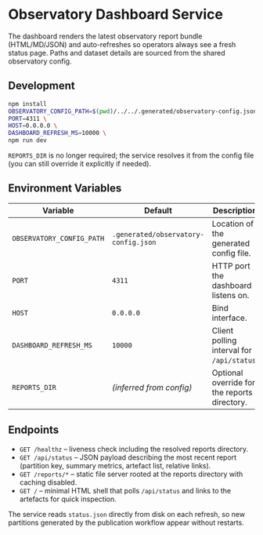 # Observatory Dashboard Service

The dashboard renders the latest observatory report bundle (HTML/MD/JSON) and auto-refreshes so operators always see a fresh status page. Paths and dataset details are sourced from the shared observatory config.

## Development

```bash
npm install
OBSERVATORY_CONFIG_PATH=$(pwd)/../../.generated/observatory-config.json \
PORT=4311 \
HOST=0.0.0.0 \
DASHBOARD_REFRESH_MS=10000 \
npm run dev
```

`REPORTS_DIR` is no longer required; the service resolves it from the config file (you can still override it explicitly if needed).

## Environment Variables

| Variable | Default | Description |
| --- | --- | --- |
| `OBSERVATORY_CONFIG_PATH` | `.generated/observatory-config.json` | Location of the generated config file. |
| `PORT` | `4311` | HTTP port the dashboard listens on. |
| `HOST` | `0.0.0.0` | Bind interface. |
| `DASHBOARD_REFRESH_MS` | `10000` | Client polling interval for `/api/status`. |
| `REPORTS_DIR` | *(inferred from config)* | Optional override for the reports directory. |

## Endpoints
- `GET /healthz` – liveness check including the resolved reports directory.
- `GET /api/status` – JSON payload describing the most recent report (partition key, summary metrics, artefact list, relative links).
- `GET /reports/*` – static file server rooted at the reports directory with caching disabled.
- `GET /` – minimal HTML shell that polls `/api/status` and links to the artefacts for quick inspection.

The service reads `status.json` directly from disk on each refresh, so new partitions generated by the publication workflow appear without restarts.
